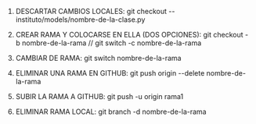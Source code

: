 1. DESCARTAR CAMBIOS LOCALES:
  git checkout -- instituto/models/nombre-de-la-clase.py

2. CREAR RAMA Y COLOCARSE EN ELLA (DOS OPCIONES):
  git checkout -b nombre-de-la-rama // git switch -c nombre-de-la-rama

3. CAMBIAR DE RAMA:
  git switch nombre-de-la-rama

4. ELIMINAR UNA RAMA EN GITHUB:
  git push origin --delete nombre-de-la-rama

5. SUBIR LA RAMA A GITHUB:
  git push -u origin rama1

6. ELIMINAR RAMA LOCAL:
  git branch -d nombre-de-la-rama
